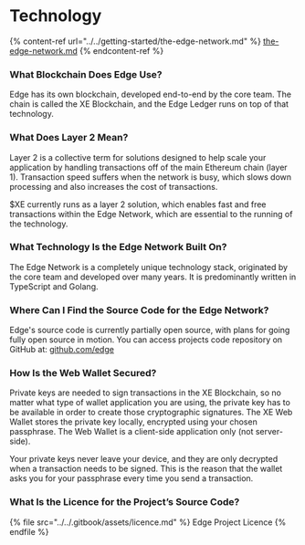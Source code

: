 # Technology

{% content-ref url="../../getting-started/the-edge-network.md" %}
[the-edge-network.md](../../getting-started/the-edge-network.md)
{% endcontent-ref %}

### What Blockchain Does Edge Use?

Edge has its own blockchain, developed end-to-end by the core team. The chain is called the XE Blockchain, and the Edge Ledger runs on top of that technology.

### What Does Layer 2 Mean?

Layer 2 is a collective term for solutions designed to help scale your application by handling transactions off of the main Ethereum chain (layer 1). Transaction speed suffers when the network is busy, which slows down processing and also increases the cost of transactions.

$XE currently runs as a layer 2 solution, which enables fast and free transactions within the Edge Network, which are essential to the running of the technology.

### What Technology Is the Edge Network Built On?

The Edge Network is a completely unique technology stack, originated by the core team and developed over many years. It is predominantly written in TypeScript and Golang.

### Where Can I Find the Source Code for the Edge Network?

Edge's source code is currently partially open source, with plans for going fully open source in motion. You can access projects code repository on GitHub at: [github.com/edge](https://github.com/edge)

### How Is the Web Wallet Secured?

Private keys are needed to sign transactions in the XE Blockchain, so no matter what type of wallet application you are using, the private key has to be available in order to create those cryptographic signatures. The XE Web Wallet stores the private key locally, encrypted using your chosen passphrase. The Web Wallet is a client-side application only (not server-side).

Your private keys never leave your device, and they are only decrypted when a transaction needs to be signed. This is the reason that the wallet asks you for your passphrase every time you send a transaction.

### What Is the Licence for the Project’s Source Code?

{% file src="../../.gitbook/assets/licence.md" %}
Edge Project Licence
{% endfile %}
